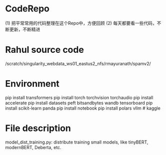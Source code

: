 # CodeRepo
(1) 把平常常用的代码整理在这个Repo中，方便回顾
(2) 每天都要看一些代码，不断更新，不断精进

# Rahul source code
/scratch/singularity_webdata_ws01_eastus2_nfs/rmayuranath/spamv2/

# Environment
pip install transformers
pip install torch torchvision torchaudio
pip install accelerate 
pip install datasets peft bitsandbytes wandb tensorboard
pip install scikit-learn panda
pip install notebook
pip install polars vllm        # kaggle

# File description
model_dist_training.py: distribute training small models, like tinyBERT, modernBERT, Deberta, etc.